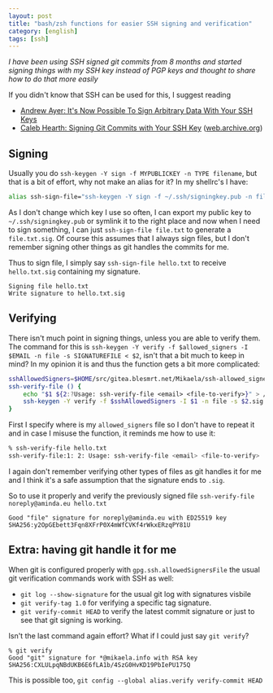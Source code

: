 ```yaml
---
layout: post
title: "bash/zsh functions for easier SSH signing and verification"
category: [english]
tags: [ssh]
---
```


_I have been using SSH signed git commits from 8 months and started signing things with my SSH key instead of PGP keys and thought to share how to do that more easily_

If you didn't know that SSH can be used for this, I suggest reading

- [Andrew Ayer: It's Now Possible To Sign Arbitrary Data With Your SSH Keys](https://www.agwa.name/blog/post/ssh_signatures)
- [Caleb Hearth: Signing Git Commits with Your SSH Key](https://calebhearth.com/sign-git-with-ssh) ([web.archive.org](https://web.archive.org/web/20211117182628/https://calebhearth.com/sign-git-with-ssh))

## Signing

Usually you do `ssh-keygen -Y sign -f MYPUBLICKEY -n TYPE filename`, but that is a bit of effort, why not make an alias for it? In my shellrc's I have:

```bash
alias ssh-sign-file="ssh-keygen -Y sign -f ~/.ssh/signingkey.pub -n file"
```

As I don't change which key I use so often, I can export my public key to `~/.ssh/signingkey.pub`
or symlink it to the right place and now when I need to sign something, I can just `ssh-sign-file file.txt`
to generate a `file.txt.sig`. Of course this assumes that I always sign files, but I don't remember signing other things as git handles the commits for me.

Thus to sign file, I simply say `ssh-sign-file hello.txt` to receive `hello.txt.sig` containing my signature.

```
Signing file hello.txt
Write signature to hello.txt.sig
```

## Verifying

There isn't much point in signing things, unless you are able to verify them. The command for this is `ssh-keygen -Y verify -f $allowed_signers -I $EMAIL -n file -s SIGNATUREFILE < $2`, isn't that a bit much to keep in mind? In my opinion it is and thus the function gets a bit more complicated:

```bash
sshAllowedSigners=$HOME/src/gitea.blesmrt.net/Mikaela/ssh-allowed_signers/allowed_signers
ssh-verify-file () {
    echo "$1 ${2:?Usage: ssh-verify-file <email> <file-to-verify>}" > /dev/null
    ssh-keygen -Y verify -f $sshAllowedSigners -I $1 -n file -s $2.sig < $2
}
```

First I specify where is my `allowed_signers` file so I don't have to repeat it and in case I misuse the function, it reminds me how to use it:

```bash
% ssh-verify-file hello.txt
ssh-verify-file:1: 2: Usage: ssh-verify-file <email> <file-to-verify>
```

I again don't remember verifying other types of files as git handles it for me and I think it's a safe assumption that the signature ends to `.sig`.

So to use it properly and verify the previously signed file `ssh-verify-file noreply@aminda.eu hello.txt`

```
Good "file" signature for noreply@aminda.eu with ED25519 key SHA256:y2OpGEbett3Fqn8XFrP0X4mWfCVKf4rWkxERzqPY81U
```

## Extra: having git handle it for me

When git is configured properly with `gpg.ssh.allowedSignersFile` the usual git verification commands work with SSH as well:

- `git log --show-signature` for the usual git log with signatures visbile
- `git verify-tag 1.0` for verifying a specific tag signature.
- `git verify-commit HEAD` to verify the latest commit signature or just to see that git signing is working.

Isn't the last command again effort? What if I could just say `git verify`?

```
% git verify
Good "git" signature for *@mikaela.info with RSA key SHA256:CXLULpqNBdUKB6E6fLA1b/4SzG0HvKD19PbIePU175Q
```

This is possible too, `git config --global alias.verify verify-commit HEAD`
